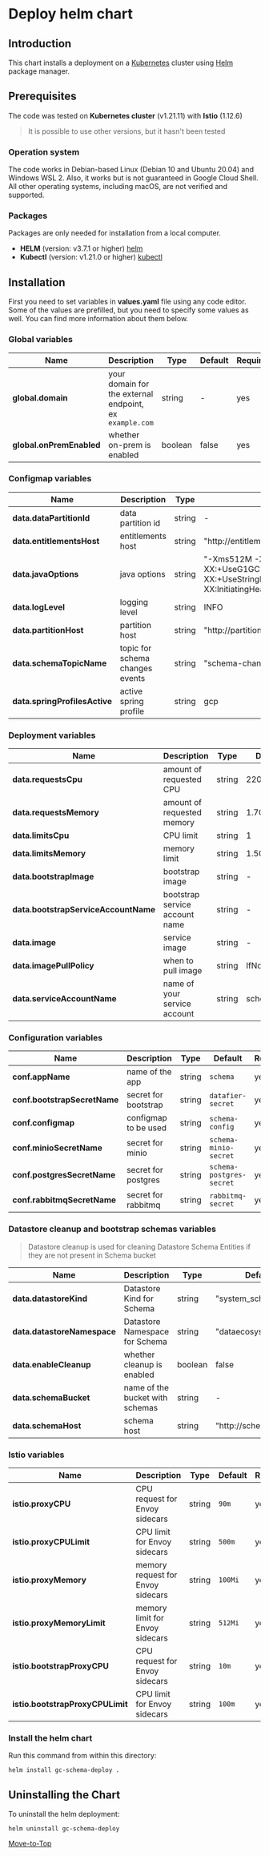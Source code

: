 <!--- Deploy --->

# Deploy helm chart

## Introduction

This chart installs a deployment on a [Kubernetes](https://kubernetes.io) cluster using [Helm](https://helm.sh) package manager.

## Prerequisites

The code was tested on **Kubernetes cluster** (v1.21.11) with **Istio** (1.12.6)
> It is possible to use other versions, but it hasn't been tested

### Operation system

The code works in Debian-based Linux (Debian 10 and Ubuntu 20.04) and Windows WSL 2. Also, it works but is not guaranteed in Google Cloud Shell. All other operating systems, including macOS, are not verified and supported.

### Packages

Packages are only needed for installation from a local computer.

* **HELM** (version: v3.7.1 or higher) [helm](https://helm.sh/docs/intro/install/)
* **Kubectl** (version: v1.21.0 or higher) [kubectl](https://kubernetes.io/docs/tasks/tools/#kubectl)

## Installation

First you need to set variables in **values.yaml** file using any code editor. Some of the values are prefilled, but you need to specify some values as well. You can find more information about them below.

### Global variables

| Name | Description | Type | Default |Required |
|------|-------------|------|---------|---------|
**global.domain** | your domain for the external endpoint, ex `example.com` | string | - | yes
**global.onPremEnabled** | whether on-prem is enabled | boolean | false | yes

### Configmap variables

| Name | Description | Type | Default |Required |
|------|-------------|------|---------|---------|
**data.dataPartitionId** | data partition id | string | - | yes
**data.entitlementsHost** | entitlements host | string | "http://entitlements" | yes
**data.javaOptions** | java options | string | "-Xms512M -Xmx1024M -XX:+UseG1GC -XX:+UseStringDeduplication -XX:InitiatingHeapOccupancyPercent=45" | yes
**data.logLevel** | logging level | string | INFO | yes
**data.partitionHost** | partition host | string | "http://partition" | yes
**data.schemaTopicName** | topic for schema changes events | string | "schema-changed" | yes
**data.springProfilesActive** | active spring profile | string | gcp | yes

### Deployment variables

| Name | Description | Type | Default |Required |
|------|-------------|------|---------|---------|
**data.requestsCpu** | amount of requested CPU | string | 220m | yes
**data.requestsMemory** | amount of requested memory| string | 1.7G | yes
**data.limitsCpu** | CPU limit | string | 1 | yes
**data.limitsMemory** | memory limit | string | 1.5G | yes
**data.bootstrapImage** | bootstrap image | string | - | yes
**data.bootstrapServiceAccountName** | bootstrap service account name | string | - | yes
**data.image** | service image | string | - | yes
**data.imagePullPolicy** | when to pull image | string | IfNotPresent | yes
**data.serviceAccountName** | name of your service account | string | schema | yes

### Configuration variables

| Name | Description | Type | Default |Required |
|------|-------------|------|---------|---------|
**conf.appName** | name of the app | string | `schema` | yes
**conf.bootstrapSecretName** | secret for bootstrap | string | `datafier-secret` | yes
**conf.configmap** | configmap to be used | string | `schema-config` | yes
**conf.minioSecretName** | secret for minio | string | `schema-minio-secret` | yes
**conf.postgresSecretName** | secret for postgres | string | `schema-postgres-secret` | yes
**conf.rabbitmqSecretName** | secret for rabbitmq | string | `rabbitmq-secret` | yes

### Datastore cleanup and bootstrap schemas variables

> Datastore cleanup is used for cleaning Datastore Schema Entities if they are not present in Schema bucket

| Name | Description | Type | Default |Required |
|------|-------------|------|---------|---------|
**data.datastoreKind** | Datastore Kind for Schema | string | "system_schema_osm" | yes
**data.datastoreNamespace** | Datastore Namespace for Schema | string | "dataecosystem" | yes
**data.enableCleanup** | whether cleanup is enabled | boolean | false | yes
**data.schemaBucket** | name of the bucket with schemas | string | - | yes
**data.schemaHost** | schema host | string | "http://schema" | yes

### Istio variables

| Name | Description | Type | Default |Required |
|------|-------------|------|---------|---------|
**istio.proxyCPU** | CPU request for Envoy sidecars | string | `90m` | yes
**istio.proxyCPULimit** | CPU limit for Envoy sidecars | string | `500m` | yes
**istio.proxyMemory** | memory request for Envoy sidecars | string | `100Mi` | yes
**istio.proxyMemoryLimit** | memory limit for Envoy sidecars | string | `512Mi` | yes
**istio.bootstrapProxyCPU** | CPU request for Envoy sidecars | string | `10m` | yes
**istio.bootstrapProxyCPULimit** | CPU limit for Envoy sidecars | string | `100m` | yes

### Install the helm chart

Run this command from within this directory:

```console
helm install gc-schema-deploy .
```

## Uninstalling the Chart

To uninstall the helm deployment:

```console
helm uninstall gc-schema-deploy
```

[Move-to-Top](#deploy-helm-chart)
